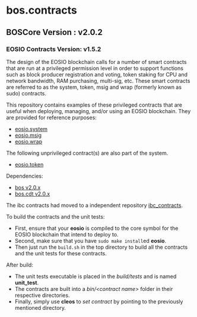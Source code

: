 # bos.contracts


## BOSCore Version : v2.0.2
### EOSIO Contracts Version: v1.5.2


The design of the EOSIO blockchain calls for a number of smart contracts that are run at a privileged permission level in order to support functions such as block producer registration and voting, token staking for CPU and network bandwidth, RAM purchasing, multi-sig, etc.  These smart contracts are referred to as the system, token, msig and wrap (formerly known as sudo) contracts.

This repository contains examples of these privileged contracts that are useful when deploying, managing, and/or using an EOSIO blockchain.  They are provided for reference purposes:

   * [eosio.system](https://github.com/boscore/bos.contracts/tree/master/eosio.system)
   * [eosio.msig](https://github.com/boscore/bos.contracts/tree/master/eosio.msig)
   * [eosio.wrap](https://github.com/boscore/bos.contracts/tree/master/eosio.wrap)

The following unprivileged contract(s) are also part of the system.
   * [eosio.token](https://github.com/boscore/bos.contracts/tree/master/eosio.token)

Dependencies:

* [bos v2.0.x](https://github.com/boscore/bos/releases/tag/v2.0.2)
* [bos.cdt v2.0.x](https://github.com/boscore/bos.cdt/releases/tag/v2.0.2)

The ibc contracts had moved to a independent repository [ibc_contracts](https://github.com/boscore/ibc_contracts).


To build the contracts and the unit tests:
* First, ensure that your __eosio__ is compiled to the core symbol for the EOSIO blockchain that intend to deploy to.
* Second, make sure that you have ```sudo make install```ed __eosio__.
* Then just run the ```build.sh``` in the top directory to build all the contracts and the unit tests for these contracts.

After build:
* The unit tests executable is placed in the _build/tests_ and is named __unit_test__.
* The contracts are built into a _bin/\<contract name\>_ folder in their respective directories.
* Finally, simply use __cleos__ to _set contract_ by pointing to the previously mentioned directory.
